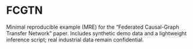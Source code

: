 # FCGTN
Minimal reproducible example (MRE) for the “Federated Causal-Graph Transfer Network” paper.   Includes synthetic demo data and a lightweight inference script; real industrial data remain confidential.
